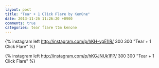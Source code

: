 ```yaml
---
layout: post
title: "Tear + 1 Click Flare by KenOne"
date: 2013-11-26 11:26:20 +0900
comments: true
categories: tear flare ttm kenone
---
```


{% instagram left http://instagram.com/p/hKH-vgE1IR/ 300 300 "Tear + 1 Click Flare" %}

{% instagram left http://instagram.com/p/hKGJNUk1FP/ 300 300 "Tear + 1 Click Flare" %}
